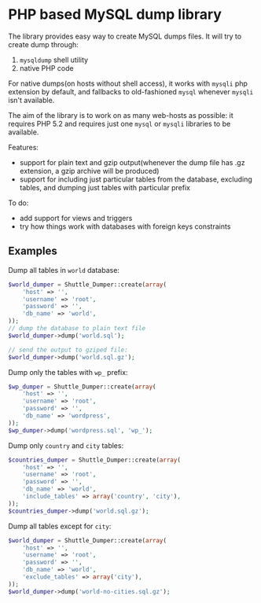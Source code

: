 PHP based MySQL dump library
=========

The library provides easy way to create MySQL dumps files. It will try to create dump through:

 1. `mysqldump` shell utility
 1. native PHP code

For native dumps(on hosts without shell access), it works with `mysqli` php extension by default, and fallbacks to old-fashioned `mysql` whenever `mysqli` isn't available.

The aim of the library is to work on as many web-hosts as possible: it requires PHP 5.2 and requires just one `mysql` or `mysqli` libraries to be available. 

Features:

 * support for plain text and gzip output(whenever the dump file has .gz extension, a gzip archive will be produced)
 * support for including just particular tables from the database, excluding tables, and dumping just tables with particular prefix

To do:
 
 * add support for views and triggers
 * try how things work with databases with foreign keys constraints

## Examples

Dump all tables in `world` database:
```php
$world_dumper = Shuttle_Dumper::create(array(
    'host' => '',
    'username' => 'root',
    'password' => '',
    'db_name' => 'world',
));
// dump the database to plain text file
$world_dumper->dump('world.sql');

// send the output to gziped file:
$world_dumper->dump('world.sql.gz');
```

Dump only the tables with `wp_` prefix:

```php
$wp_dumper = Shuttle_Dumper::create(array(
    'host' => '',
    'username' => 'root',
    'password' => '',
    'db_name' => 'wordpress',
));
$wp_dumper->dump('wordpress.sql', 'wp_');
```

Dump only `country` and `city` tables:
```php    
$countries_dumper = Shuttle_Dumper::create(array(
    'host' => '',
    'username' => 'root',
    'password' => '',
    'db_name' => 'world',
    'include_tables' => array('country', 'city'),
));
$countries_dumper->dump('world.sql.gz');
```

Dump all tables except for `city`:

```php
$world_dumper = Shuttle_Dumper::create(array(
    'host' => '',
    'username' => 'root',
    'password' => '',
    'db_name' => 'world',
    'exclude_tables' => array('city'),
));
$world_dumper->dump('world-no-cities.sql.gz');
```

